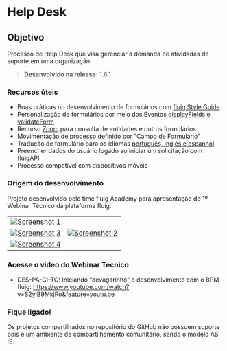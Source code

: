 # Help Desk

Objetivo
----
Processo de Help Desk que visa gerenciar a demanda de atividades de suporte em uma organização.

> **Desenvolvido na release:** 1.6.1

### Recursos úteis

* Boas práticas no desenvolvimento de formulários com [fluig Style Guide](http://style.fluig.com/)
* Personalização de formulários por meio dos Eventos [displayFields](http://tdn.totvs.com/pages/viewpage.action?pageId=270924158#EventosdeFormulário-displayFields) e [validateForm](http://tdn.totvs.com/pages/viewpage.action?pageId=270924158#EventosdeFormulário-validateForm)
* Recurso [Zoom](http://tdn.totvs.com/pages/viewpage.action?pageId=75270483#DesenvolvimentodeFormulários-Zoom) para consulta de entidades e outros formulários
* Movimentação de processo definido por "Campo de Formulário"
* Tradução de formulário para os idiomas [português, inglês e espanhol](http://tdn.totvs.com/pages/viewpage.action?pageId=75270483#DesenvolvimentodeFormulários-Traduçãodeformulários)
* Preencher dados do usuário logado ao iniciar um solicitação com [fluigAPI](http://tdn.totvs.com/pages/viewpage.action?pageId=198934765#ConsumodeServiçosnaAPIPúblicaenoComponenteSDK-ConsumindoumServiçodoComponenteSDKapartirdeEventosdeJavaScript)
* Processo compatível com dispositivos móveis

### Origem do desenvolvimento

Projeto desenvolvido pelo time fluig Academy para apresentação do 1º Webinar Técnico da plataforma fluig. 

<table cellpadding="10">
  <tr>
    <td>
      <a href="https://github.com/fluig/HelpDesk/blob/master/Imagens/Processo.JPG">
        <img src="https://github.com/fluig/HelpDesk/blob/master/Imagens/Processo.JPG" alt="Screenshot 1">
      </a>
    </td>
    <td rowspan="3">
      <a href="https://github.com/fluig/HelpDesk/blob/master/Imagens/Avaliar%20atendimento.JPG">
        <img src="https://github.com/fluig/HelpDesk/blob/master/Imagens/Avaliar%20atendimento.JPG" alt="Screenshot 2">
      </a>
    </td>
  </tr>
  
  
  <tr>
    <td>
      <a href="https://github.com/fluig/HelpDesk/blob/master/Imagens/Analisar%20Ticket.JPG">
        <img src="https://github.com/fluig/HelpDesk/blob/master/Imagens/Analisar%20Ticket.JPG" alt="Screenshot 3">
      </a>
    </td>
  </tr>
  
  <tr>
    <td>
      <a href="https://github.com/fluig/HelpDesk/blob/master/Imagens/Inicio%20do%20Processo.JPG">
        <img src="https://github.com/fluig/HelpDesk/blob/master/Imagens/Inicio%20do%20Processo.JPG" alt="Screenshot 4">
      </a>
    </td>
  </tr>
  
</table>


### Acesse o video do Webinar Técnico

* DES-PA-CI-TO! Iniciando “devagarinho” o desenvolvimento com o BPM fluig: https://www.youtube.com/watch?v=S2yiB9MkjRo&feature=youtu.be

### Fique ligado!

Os projetos compartilhados no repositório do GitHub não possuem suporte pois é um ambiente de compartilhamento comunitário, sendo o modelo AS IS. 
